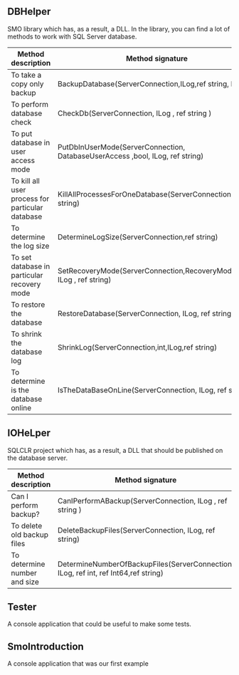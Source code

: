 ## DBHelper	

SMO library which has, as a result, a DLL. In the library, you can find a lot of methods to work with SQL Server database.


Method description                               | Method signature
-------------------------------------------------|---------------------------------------------------------------------------------
To take a copy only backup                       | BackupDatabase(ServerConnection,ILog,ref string, bool)
To perform database check                        | CheckDb(ServerConnection, ILog , ref string )
To put database in user access mode              | PutDbInUserMode(ServerConnection, DatabaseUserAccess ,bool, ILog, ref string)
To kill all user process for particular database | KillAllProcessesForOneDatabase(ServerConnection, ref string)
To determine the log size                        | DetermineLogSize(ServerConnection,ref string)
To set database in particular recovery mode      | SetRecoveryMode(ServerConnection,RecoveryModel,bool, ILog , ref string)
To restore the database                          | RestoreDatabase(ServerConnection, ILog, ref string)
To shrink the database log                       | ShrinkLog(ServerConnection,int,ILog,ref string)
To determine is the database online              | IsTheDataBaseOnLine(ServerConnection, ILog, ref string)


## IOHeLper	

SQLCLR project which has, as a result, a DLL that should be published on the database server. 

Method description                 | Method signature
---------------------------------- |--------------------------------------------------------------------------------------------
Can I perform backup?              | CanIPerformABackup(ServerConnection, ILog , ref string )
To delete old backup files         | DeleteBackupFiles(ServerConnection, ILog, ref string)
To determine number and size       | DetermineNumberOfBackupFiles(ServerConnection, ILog, ref int, ref Int64,ref string)

 
## Tester	

A console application that could be useful to make some tests.

## SmoIntroduction	

A console application that was our first example
